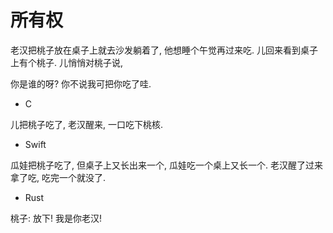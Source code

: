 # 所有权

老汉把桃子放在桌子上就去沙发躺着了, 他想睡个午觉再过来吃. 儿回来看到桌子上有个桃子. 儿悄悄对桃子说,

你是谁的呀? 你不说我可把你吃了哇.

- C

儿把桃子吃了, 老汉醒来, 一口吃下桃核.

- Swift

瓜娃把桃子吃了, 但桌子上又长出来一个, 瓜娃吃一个桌上又长一个. 老汉醒了过来拿了吃, 吃完一个就没了.

- Rust

桃子: 放下! 我是你老汉!

